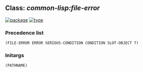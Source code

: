 ## Class: ***common-lisp:file-error***
[![package](https://img.shields.io/badge/Package-COMMON--LISP-5f9ea0.svg?style=social&colorA=999999)](../) [![type](https://img.shields.io/badge/Type-Class-5f9ea0.svg?style=social&colorA=999999)](../#class) 
### Precedence list
```
(FILE-ERROR ERROR SERIOUS-CONDITION CONDITION SLOT-OBJECT T)
```
### Initargs
```
(PATHNAME)
```
